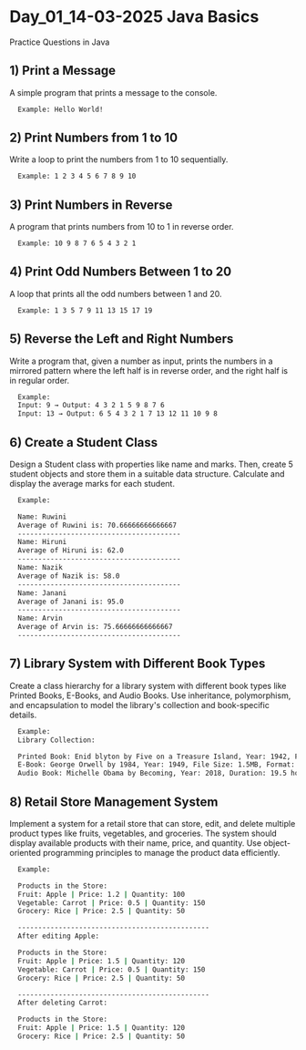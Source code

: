 # Day_01_14-03-2025 Java Basics

Practice Questions in Java

## 1) Print a Message

A simple program that prints a message to the console.
```bash
  Example: Hello World!
```

## 2) Print Numbers from 1 to 10

Write a loop to print the numbers from 1 to 10 sequentially.
```bash
  Example: 1 2 3 4 5 6 7 8 9 10
```

## 3) Print Numbers in Reverse

A program that prints numbers from 10 to 1 in reverse order.
```bash
  Example: 10 9 8 7 6 5 4 3 2 1
```
    
## 4) Print Odd Numbers Between 1 to 20

A loop that prints all the odd numbers between 1 and 20.

```bash
  Example: 1 3 5 7 9 11 13 15 17 19
```


## 5) Reverse the Left and Right Numbers

Write a program that, given a number as input, prints the numbers in a mirrored pattern where the left half is in reverse order, and the right half is in regular order.

```bash
  Example: 
  Input: 9 → Output: 4 3 2 1 5 9 8 7 6
  Input: 13 → Output: 6 5 4 3 2 1 7 13 12 11 10 9 8
```


## 6) Create a Student Class

Design a Student class with properties like name and marks. Then, create 5 student objects and store them in a suitable data structure. Calculate and display the average marks for each student.

```bash
  Example: 

  Name: Ruwini
  Average of Ruwini is: 70.66666666666667
  ----------------------------------------
  Name: Hiruni
  Average of Hiruni is: 62.0
  ----------------------------------------
  Name: Nazik
  Average of Nazik is: 58.0
  ----------------------------------------
  Name: Janani
  Average of Janani is: 95.0
  ----------------------------------------
  Name: Arvin
  Average of Arvin is: 75.66666666666667
  ----------------------------------------
```

## 7)  Library System with Different Book Types

Create a class hierarchy for a library system with different book types like Printed Books, E-Books, and Audio Books. Use inheritance, polymorphism, and encapsulation to model the library's collection and book-specific details.

```bash
  Example: 
  Library Collection:

  Printed Book: Enid blyton by Five on a Treasure Island, Year: 1942, Pages: 180
  E-Book: George Orwell by 1984, Year: 1949, File Size: 1.5MB, Format: PDF
  Audio Book: Michelle Obama by Becoming, Year: 2018, Duration: 19.5 hours, Narrated by: Michelle Obama   
```


## 8) Retail Store Management System

Implement a system for a retail store that can store, edit, and delete multiple product types like fruits, vegetables, and groceries. The system should display available products with their name, price, and quantity. Use object-oriented programming principles to manage the product data efficiently.

```bash
  Example: 

  Products in the Store:
  Fruit: Apple | Price: 1.2 | Quantity: 100
  Vegetable: Carrot | Price: 0.5 | Quantity: 150
  Grocery: Rice | Price: 2.5 | Quantity: 50

  -----------------------------------------------
  After editing Apple:

  Products in the Store:
  Fruit: Apple | Price: 1.5 | Quantity: 120
  Vegetable: Carrot | Price: 0.5 | Quantity: 150
  Grocery: Rice | Price: 2.5 | Quantity: 50

  -----------------------------------------------
  After deleting Carrot:

  Products in the Store:
  Fruit: Apple | Price: 1.5 | Quantity: 120
  Grocery: Rice | Price: 2.5 | Quantity: 50
```
